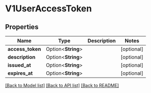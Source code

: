 # V1UserAccessToken

## Properties

Name | Type | Description | Notes
------------ | ------------- | ------------- | -------------
**access_token** | Option<**String**> |  | [optional]
**description** | Option<**String**> |  | [optional]
**issued_at** | Option<**String**> |  | [optional]
**expires_at** | Option<**String**> |  | [optional]

[[Back to Model list]](../README.md#documentation-for-models) [[Back to API list]](../README.md#documentation-for-api-endpoints) [[Back to README]](../README.md)


